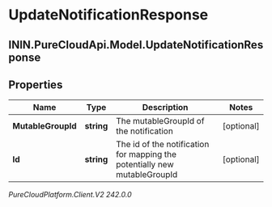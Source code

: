 # UpdateNotificationResponse

## ININ.PureCloudApi.Model.UpdateNotificationResponse

## Properties

|Name | Type | Description | Notes|
|------------ | ------------- | ------------- | -------------|
| **MutableGroupId** | **string** | The mutableGroupId of the notification | [optional] |
| **Id** | **string** | The id of the notification for mapping the potentially new mutableGroupId | [optional] |



_PureCloudPlatform.Client.V2 242.0.0_
